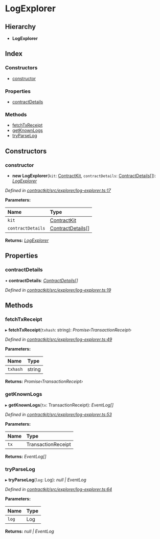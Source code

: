 # LogExplorer

## Hierarchy

* **LogExplorer**

## Index

### Constructors

* [constructor]()

### Properties

* [contractDetails]()

### Methods

* [fetchTxReceipt]()
* [getKnownLogs]()
* [tryParseLog]()

## Constructors

### constructor

+ **new LogExplorer**\(`kit`: [ContractKit](), `contractDetails`: [ContractDetails]()\[\]\): [_LogExplorer_]()

_Defined in_ [_contractkit/src/explorer/log-explorer.ts:17_](https://github.com/celo-org/celo-monorepo/blob/master/packages/contractkit/src/explorer/log-explorer.ts#L17)

**Parameters:**

| Name | Type |
| :--- | :--- |
| `kit` | [ContractKit]() |
| `contractDetails` | [ContractDetails]()\[\] |

**Returns:** [_LogExplorer_]()

## Properties

### contractDetails

• **contractDetails**: [_ContractDetails_]()_\[\]_

_Defined in_ [_contractkit/src/explorer/log-explorer.ts:19_](https://github.com/celo-org/celo-monorepo/blob/master/packages/contractkit/src/explorer/log-explorer.ts#L19)

## Methods

### fetchTxReceipt

▸ **fetchTxReceipt**\(`txhash`: string\): _Promise‹TransactionReceipt›_

_Defined in_ [_contractkit/src/explorer/log-explorer.ts:49_](https://github.com/celo-org/celo-monorepo/blob/master/packages/contractkit/src/explorer/log-explorer.ts#L49)

**Parameters:**

| Name | Type |
| :--- | :--- |
| `txhash` | string |

**Returns:** _Promise‹TransactionReceipt›_

### getKnownLogs

▸ **getKnownLogs**\(`tx`: TransactionReceipt\): _EventLog\[\]_

_Defined in_ [_contractkit/src/explorer/log-explorer.ts:53_](https://github.com/celo-org/celo-monorepo/blob/master/packages/contractkit/src/explorer/log-explorer.ts#L53)

**Parameters:**

| Name | Type |
| :--- | :--- |
| `tx` | TransactionReceipt |

**Returns:** _EventLog\[\]_

### tryParseLog

▸ **tryParseLog**\(`log`: Log\): _null \| EventLog_

_Defined in_ [_contractkit/src/explorer/log-explorer.ts:64_](https://github.com/celo-org/celo-monorepo/blob/master/packages/contractkit/src/explorer/log-explorer.ts#L64)

**Parameters:**

| Name | Type |
| :--- | :--- |
| `log` | Log |

**Returns:** _null \| EventLog_


